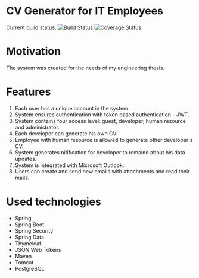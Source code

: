 # CV Generator for IT Employees

Current build status:    [![Build Status](https://travis-ci.org/psolarski/Engineering-Thesis---CV-generator.svg?branch=master)](https://travis-ci.org/psolarski/Engineering-Thesis---CV-generator)
[![Coverage Status](https://coveralls.io/repos/github/psolarski/Engineering-Thesis---CV-generator/badge.svg?branch=master)](https://coveralls.io/github/psolarski/Engineering-Thesis---CV-generator?branch=master)
# Motivation
The system was created for the needs of my engineering thesis. 

# Features
1. Each user has a unique account in the system.
2. System ensures authentication with token based authentication - JWT.
3. System contains four access level: guest, developer, human resource and administrator.
4. Each developer can generate his own CV. 
5. Employee with human resource is allowed to generate other developer's CV.
6. System generates nitification for developer to remaind about his data updates.
7. System is integrated with Microsoft Outlook.
8. Users can create and send new emails with attachments and read their mails.

# Used technologies
* Spring 
* Spring Boot
* Spring Security
* Spring Data
* Thymeleaf
* JSON Web Tokens
* Maven
* Tomcat
* PostgreSQL
